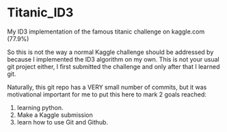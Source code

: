 # Titanic_ID3
My ID3 implementation of the famous titanic challenge on kaggle.com (77.9%)

So this is not the way a normal Kaggle challenge should be addressed by because I implemented the ID3 algorithm on my own.
This is not your usual git project either,
I first submitted the challenge and only after that I learned git.

Naturally, this git repo has a VERY small number of commits, but it was motivational important for me to put this here to mark 2 goals reached:
1. learning python.
2. Make a Kaggle submission
3. learn how to use Git and Github.
